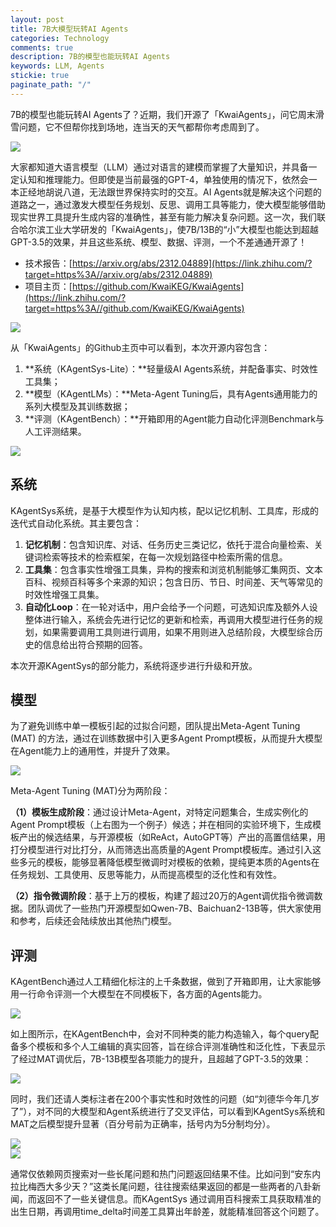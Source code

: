 ```yaml
---
layout: post
title: 7B大模型玩转AI Agents
categories: Technology
comments: true
description: 7B的模型也能玩转AI Agents
keywords: LLM, Agents
stickie: true
paginate_path: "/"
---
```


7B的模型也能玩转AI Agents了？近期，我们开源了「KwaiAgents」，问它周末滑雪问题，它不但帮你找到场地，连当天的天气都帮你考虑周到了。

<div><img src="https://github.com/KwaiKEG/KwaiAgents/blob/main/blob/example-zh.gif?raw=true" class="center-stretch"></div>



大家都知道大语言模型（LLM）通过对语言的建模而掌握了大量知识，并具备一定认知和推理能力。但即使是当前最强的GPT-4，单独使用的情况下，依然会一本正经地胡说八道，无法跟世界保持实时的交互。AI Agents就是解决这个问题的道路之一，通过激发大模型任务规划、反思、调用工具等能力，使大模型能够借助现实世界工具提升生成内容的准确性，甚至有能力解决复杂问题。这一次，我们联合哈尔滨工业大学研发的「KwaiAgents」，使7B/13B的“小”大模型也能达到超越GPT-3.5的效果，并且这些系统、模型、数据、评测，一个不差通通开源了！

- 技术报告：[https://arxiv.org/abs/2312.04889](https://link.zhihu.com/?target=https%3A//arxiv.org/abs/2312.04889)
- 项目主页：[https://github.com/KwaiKEG/KwaiAgents](https://link.zhihu.com/?target=https%3A//github.com/KwaiKEG/KwaiAgents)

<div><img src="https://pic4.zhimg.com/80/v2-3bb2a89d6ef228c81d632b78cfd8c35f_1440w.webp" class="center-stretch"></div>

从「KwaiAgents」的Github主页中可以看到，本次开源内容包含：

1. **系统（KAgentSys-Lite）：**轻量级AI Agents系统，并配备事实、时效性工具集；
2. **模型（KAgentLMs）：**Meta-Agent Tuning后，具有Agents通用能力的系列大模型及其训练数据；
3. **评测（KAgentBench）：**开箱即用的Agent能力自动化评测Benchmark与人工评测结果。

<div><img src="https://pic1.zhimg.com/80/v2-be9d3fba27c5701ae2609673c3828114_1440w.webp" class="center-stretch"></div>

## 系统

KAgentSys系统，是基于大模型作为认知内核，配以记忆机制、工具库，形成的迭代式自动化系统。其主要包含：

1. **记忆机制**：包含知识库、对话、任务历史三类记忆，依托于混合向量检索、关键词检索等技术的检索框架，在每一次规划路径中检索所需的信息。
2. **工具集**：包含事实性增强工具集，异构的搜索和浏览机制能够汇集网页、文本百科、视频百科等多个来源的知识；包含日历、节日、时间差、天气等常见的时效性增强工具集。
3. **自动化Loop**：在一轮对话中，用户会给予一个问题，可选知识库及额外人设整体进行输入，系统会先进行记忆的更新和检索，再调用大模型进行任务的规划，如果需要调用工具则进行调用，如果不用则进入总结阶段，大模型综合历史的信息给出符合预期的回答。

本次开源KAgentSys的部分能力，系统将逐步进行升级和开放。

## 模型

为了避免训练中单一模板引起的过拟合问题，团队提出Meta-Agent Tuning (MAT) 的方法，通过在训练数据中引入更多Agent Prompt模板，从而提升大模型在Agent能力上的通用性，并提升了效果。

<div><img src="https://pic2.zhimg.com/80/v2-294c4383aae39ed0f65544c63d4401b5_1440w.webp" class="center-stretch"></div>

Meta-Agent Tuning (MAT)分为两阶段：

**（1）模板生成阶段**：通过设计Meta-Agent，对特定问题集合，生成实例化的Agent Prompt模板（上右图为一个例子）候选；并在相同的实验环境下，生成模板产出的候选结果，与开源模板（如ReAct，AutoGPT等）产出的高置信结果，用打分模型进行对比打分，从而筛选出高质量的Agent Prompt模板库。通过引入这些多元的模板，能够显著降低模型微调时对模板的依赖，提纯更本质的Agents在任务规划、工具使用、反思等能力，从而提高模型的泛化性和有效性。

**（2）指令微调阶段**：基于上万的模板，构建了超过20万的Agent调优指令微调数据。团队调优了一些热门开源模型如Qwen-7B、Baichuan2-13B等，供大家使用和参考，后续还会陆续放出其他热门模型。



## 评测

KAgentBench通过人工精细化标注的上千条数据，做到了开箱即用，让大家能够用一行命令评测一个大模型在不同模板下，各方面的Agents能力。

<div><img src="https://pic1.zhimg.com/80/v2-c86d22ac630827475dc50cd90faff820_1440w.webp" class="center-stretch"></div>


如上图所示，在KAgentBench中，会对不同种类的能力构造输入，每个query配备多个模板和多个人工编辑的真实回答，旨在综合评测准确性和泛化性，下表显示了经过MAT调优后，7B-13B模型各项能力的提升，且超越了GPT-3.5的效果：

<div><img src="https://pic3.zhimg.com/80/v2-36148f30cb8f011c9b45ef48b5be72d6_1440w.webp" class="center-stretch"></div>

同时，我们还请人类标注者在200个事实性和时效性的问题（如“刘德华今年几岁了”），对不同的大模型和Agent系统进行了交叉评估，可以看到KAgentSys系统和MAT之后模型提升显著（百分号前为正确率，括号内为5分制均分）。

<div><img src="https://pic1.zhimg.com/80/v2-9ec0c5580f7f16c2438b02328565a5d8_1440w.webp" class="center-stretch"></div>

<div><img src="https://pic1.zhimg.com/80/v2-914824065b1d7f52aadcc47c0e929394_1440w.webp" class="center-stretch"></div>

通常仅依赖网页搜索对一些长尾问题和热门问题返回结果不佳。比如问到“安东内拉比梅西大多少天？”这类长尾问题，往往搜索结果返回的都是一些两者的八卦新闻，而返回不了一些关键信息。而KAgentSys 通过调用百科搜索工具获取精准的出生日期，再调用time_delta时间差工具算出年龄差，就能精准回答这个问题了。
